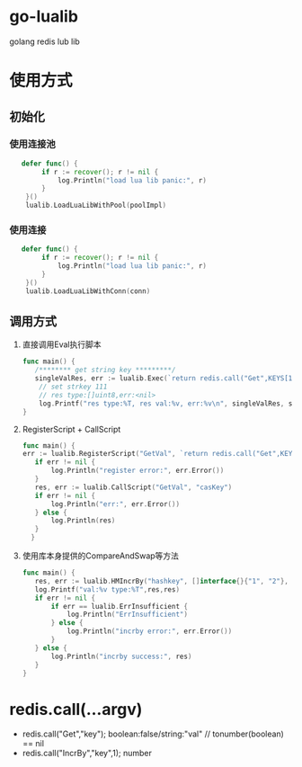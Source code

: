 # go-lualib
golang redis lub lib

# 使用方式
## 初始化
### 使用连接池
```go
   defer func() {
        if r := recover(); r != nil {
            log.Println("load lua lib panic:", r)
        }
    }()
    lualib.LoadLuaLibWithPool(poolImpl)
```
### 使用连接
```go
   defer func() {
        if r := recover(); r != nil {
            log.Println("load lua lib panic:", r)
        }
    }()
    lualib.LoadLuaLibWithConn(conn)
```
## 调用方式
1. 直接调用Eval执行脚本
   ```go
   func main() {
      /******** get string key *********/
      singleValRes, err := lualib.Exec(`return redis.call("Get",KEYS[1])`, 1, "strkey")
       // set strkey 111
       // res type:[]uint8,err:<nil>
       log.Printf("res type:%T, res val:%v, err:%v\n", singleValRes, singleValRes, err)
   } 
   ```
2. RegisterScript + CallScript
    ```go
   func main() {
   	err := lualib.RegisterScript("GetVal", `return redis.call("Get",KEYS[1])`, 1)
       if err != nil {
           log.Println("register error:", err.Error())
       }
       res, err := lualib.CallScript("GetVal", "casKey")
       if err != nil {
           log.Println("err:", err.Error())
       } else {
           log.Println(res)
       }
      } 
   ```
3. 使用库本身提供的CompareAndSwap等方法
    ```go
   func main() {
       res, err := lualib.HMIncrBy("hashkey", []interface{}{"1", "2"}, []interface{}{10, -2})
       log.Printf("val:%v type:%T",res,res)
       if err != nil {
           if err == lualib.ErrInsufficient {
               log.Println("ErrInsufficient")
           } else {
               log.Println("incrby error:", err.Error())
           }
       } else {
           log.Println("incrby success:", res)
       }
   }
    ```
# redis.call(...argv)
- redis.call("Get","key"); boolean:false/string:"val" // tonumber(boolean) == nil 
- redis.call("IncrBy","key",1); number 